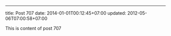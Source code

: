 ---
title: Post 707
date: 2014-01-01T00:12:45+07:00
updated: 2012-05-06T07:00:58+07:00

This is content of post 707